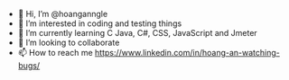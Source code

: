 - 👋 Hi, I’m @hoanganngle
- 👀 I’m interested in coding and testing things
- 🌱 I’m currently learning C Java, C#, CSS, JavaScript and Jmeter
- 💞️ I’m looking to collaborate 
- 📫 How to reach me https://www.linkedin.com/in/hoang-an-watching-bugs/

<!---
hoanganngle/hoanganngle is a ✨ special ✨ repository because its `README.md` (this file) appears on your GitHub profile.
You can click the Preview link to take a look at your changes.
--->
